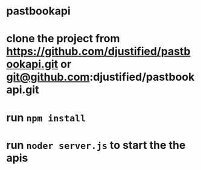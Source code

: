 # pastbookapi

# clone the project from https://github.com/djustified/pastbookapi.git   or git@github.com:djustified/pastbookapi.git

# run `npm install` 

# run `noder server.js` to start the the apis
